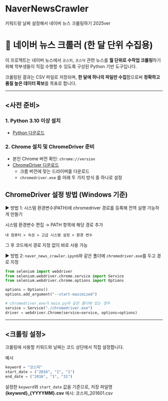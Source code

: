 # NaverNewsCrawler
키워드랑 날짜 설정해서 네이버 뉴스 크롤링하기 2025ver
# 📰 네이버 뉴스 크롤러 (한 달 단위 수집용)

이 프로젝트는 네이버 뉴스에서 `코스피`, `코스닥` 관련 뉴스를 **월 단위로 수작업 크롤링**하기 위해 학부생들이 직접 수행할 수 있도록 구성된 Python 기반 도구입니다.

크롤링된 결과는 CSV 파일로 저장되며, **한 달에 하나의 파일만 수집**함으로써 **정확하고 품질 높은 데이터 확보**를 목표로 합니다.

---

## <사전 준비>

### 1. Python 3.10 이상 설치

- [Python 다운로드](https://www.python.org/downloads/)

### 2. Chrome 설치 및 ChromeDriver 준비

- 본인 Chrome 버전 확인: `chrome://version`
- [ChromeDriver 다운로드](https://googlechromelabs.github.io/chrome-for-testing/)
    - 크롬 버전에 맞는 드라이버를 다운로드
    - `chromedriver.exe` 를 아래 두 가지 방식 중 하나로 설정

## ChromeDriver 설정 방법 (Windows 기준)

▶ 방법 1: 시스템 환경변수(PAT‌H)에 chromedriver 경로를 등록해 전역 실행 가능하게 만들기

시스템 환경변수 편집 → PATH 항목에 해당 경로 추가

`내 컴퓨터 > 속성 > 고급 시스템 설정 > 환경 변수`

그 후 코드에서 경로 지정 없이 바로 사용 가능

▶ 방법 2: `naver_news_crawler.ipynb`와 같은 폴더에 `chromedriver.exe`를 두고 경로 지정

```python
from selenium import webdriver
from selenium.webdriver.chrome.service import Service
from selenium.webdriver.chrome.options import Options

options = Options()
options.add_argument("--start-maximized")

# chromedriver.exe가 main.py와 같은 폴더에 있는 경우
service = Service("./chromedriver.exe")
driver = webdriver.Chrome(service=service, options=options)
```

---

## <크롤링 설정>

크롤링에 사용할 키워드와 날짜는 코드 상단에서 직접 설정합니다.

예시

```python
keyword = "코스피"
start_date = ("2016", "1", "1")
end_date = ("2016", "1", "31")
```

설정한 `keyword`와 `start_date` 값을 기준으로, 저장 파일명 **{keyword}_{YYYYMM}.csv**
예시: 코스피_201601.csv
